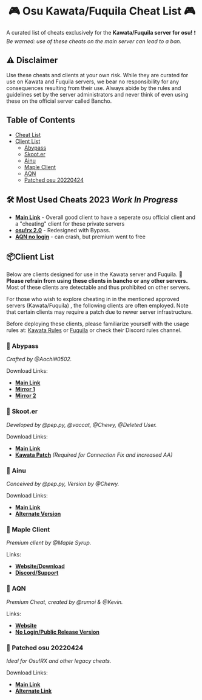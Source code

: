 <div align="center">
  <h1>🎮 Osu Kawata/Fuquila Cheat List 🎮</h1>
</div>

A curated list of cheats exclusively for the **Kawata/Fuquila server for osu!** ❗ _Be warned: use of these cheats on the main server can lead to a ban._

## ⚠️ Disclaimer <a name="disclaimer"></a>
Use these cheats and clients at your own risk. While they are curated for use on Kawata and Fuquila servers, we bear no responsibility for any consequences resulting from their use. Always abide by the rules and guidelines set by the server administrators and never think of even using these on the official server called Bancho.

## Table of Contents
- [Cheat List](#cheat-list)
- [Client List](#kawata-client-list)
  - [Abypass](#abypass)
  - [Skoot.er](#skooter)
  - [Ainu](#ainu)
  - [Maple Client](#maple-client)
  - [AQN](#aqn)
  - [Patched osu 20220424](#patched-osu-20220424)

## 🛠️ Most Used Cheats 2023 *Work In Progress* <a name="cheat-list"></a>
- [**Main Link**](https://abypass.fumo.lol/updater) - Overall good client to have a seperate osu official client and a "cheating" client for these private servers
- [**osu!rx 2.0**](https://www.mpgh.net/forum/showthread.php?t=1538659) - Redesigned with Bypass.
- [**AQN no login**](https://github.com/rumoi/AQN_nologin) - can crash, but premium went to free 


## 📦Client List <a name="kawata-client-list"></a>
Below are clients designed for use in the Kawata server and Fuquila. 🚫 **Please refrain from using these clients in bancho or any other servers.** Most of these clients are detectable and thus prohibited on other servers. 

For those who wish to explore cheating in in the mentioned approved servers (Kawata/Fuquila) , the following clients are often employed. Note that certain clients may require a patch due to newer server infrastructure.

Before deploying these clients, please familiarize yourself with the usage rules at: [Kawata Rules](https://kawata.pw/doc/rules) or [Fuquila](https://fuquila.net/doc/rules) or check their Discord rules channel.

### 🎯 Abypass <a name="abypass"></a>
_Crafted by @Aochi#0502._

Download Links: 
- [**Main Link**](https://abypass.fumo.lol/updater)
- [**Mirror 1**](https://api.upload.systems/images/KZ5Kk0wV/download)
- [**Mirror 2**](https://files.microu.sbs/mirror/abypass.zip)

### 🎯 Skoot.er <a name="skooter"></a>
_Developed by @pep.py, @vaccat, @Chewy, @Deleted User._

Download Links: 
- [**Main Link**](https://skooter.shibe.lol/)
- [**Kawata Patch**](https://cdn.discordapp.com/attachments/598976475579809860/1082588578858680330/skooter_b5.exe) _(Required for Connection Fix and increased AA)_

### 🎯 Ainu <a name="ainu"></a>
_Conceived by @pep.py, Version by @Chewy._

Download Links:
- [**Main Link**](https://cdn.discordapp.com/attachments/827128975897657344/889117178744434738/ainu-cheat.exe)
- [**Alternate Version**](https://cdn.discordapp.com/attachments/837034085478039574/902318926980071434/ainu-cheat_1.exe)

### 🎯 Maple Client <a name="maple-client"></a>
_Premium client by @Maple Syrup._

Links: 
- [**Website/Download**](https://maple.software/)
- [**Discord/Support**](https://discord.com/invite/P9Yn8FfC2v)

### 🎯 AQN <a name="aqn"></a>
_Premium Cheat, created by @rumoi & @Kevin._

Links: 
- [**Website**](https://theaquila.net/)
- [**No Login/Public Release Version**](https://github.com/rumoi/AQN_nologin)

### 🎯 Patched osu 20220424 <a name="patched-osu-20220424"></a>
_Ideal for Osu!RX and other legacy cheats._

Download Links: 
- [**Main Link**](https://osekai.net/snapshots/versions/b20220424/b20220424.zip)
- [**Alternate Link**](https://cdn.discordapp.com/attachments/598976475579809860/1082594775988981760/osu.exe)


